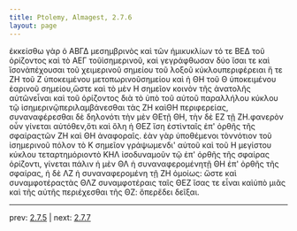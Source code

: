 ```yaml
---
title: Ptolemy, Almagest, 2.7.6
layout: page
---
```


ἐκκείσθω γὰρ ὁ ΑΒΓΔ μεσημβρινὸς καὶ τῶν ἡμικυκλίων τό τε ΒΕΔ τοῦ ὁρίζοντος καὶ τὸ ΑΕΓ τοῦἰσημερινοῦ, καὶ γεγράφθωσαν δύο ἴσαι τε καὶ ἴσονἀπέχουσαι τοῦ χειμερινοῦ σημείου τοῦ λοξοῦ κύκλουπεριφέρειαι ἥ τε ΖΗ τοῦ Ζ ὑποκειμένου μετοπωρινοῦσημείου καὶ ἡ ΘΗ τοῦ Θ ὑποκειμένου ἐαρινοῦ σημείου,ὥστε καὶ τὸ μὲν Η σημεῖον κοινὸν τῆς ἀνατολῆς αὐτῶνεἶναι καὶ τοῦ ὁρίζοντος διὰ τὸ ὑπὸ τοῦ αὐτοῦ παραλλήλου κύκλου τῷ ἰσημερινῷπεριλαμβάνεσθαι τὰς ΖΗ καὶΘΗ περιφερείας, συναναφέρεσθαι δὲ δηλονότι τὴν μὲν ΘΕτῇ ΘΗ, τὴν δὲ ΕΖ τῇ ΖΗ.φανερὸν οὖν γίνεται αὐτόθεν,ὅτι καὶ ὅλη ἡ ΘΕΖ ἴση ἐστὶνταῖς ἐπ' ὀρθῆς τῆς σφαίραςτῶν ΖΗ καὶ ΘΗ ἀναφοραῖς. ἐὰν γὰρ ὑποθέμενοι τὸννότιον τοῦ ἰσημερινοῦ πόλον τὸ Κ σημεῖον γράψωμενδι' αὐτοῦ καὶ τοῦ Η μεγίστου κύκλου τεταρτημόριοντὸ ΚΗΛ ἰσοδυναμοῦν τῷ ἐπ' ὀρθῆς τῆς σφαίρας ὁρίζοντι, γίνεται πάλιν ἡ μὲν ΘΛ ἡ συναναφερομένητῇ ΘΗ ἐπ' ὀρθῆς τῆς σφαίρας, ἡ δὲ ΛΖ ἡ συναναφερομένη τῇ ΖΗ ὁμοίως: ὥστε καὶ συναμφοτέραςτὰς ΘΛΖ συναμφοτέραις ταῖς ΘΕΖ ἴσας τε εἶναι καὶὑπὸ μιᾶς καὶ τῆς αὐτῆς περιέχεσθαι τῆς ΘΖ: ὅπερἔδει δεῖξαι.

---

prev: [2.7.5](../2.7.5/) | next: [2.7.7](../2.7.7/)


